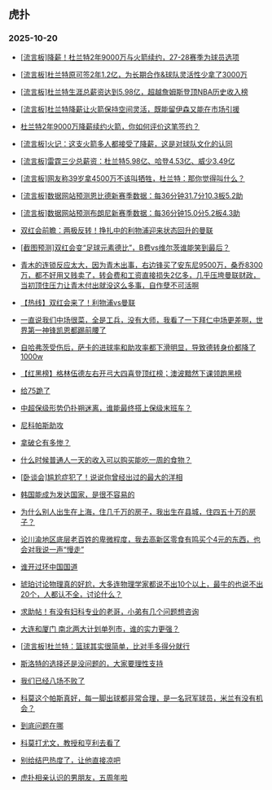 ## 虎扑 
### 2025-10-20

+ [[流言板]降薪！杜兰特2年9000万与火箭续约，27-28赛季为球员选项](https://bbs.hupu.com/635251695.html)

+ [[流言板]杜兰特原可签2年1.2亿，为长期合作&amp;球队灵活性少拿了3000万](https://bbs.hupu.com/635251889.html)

+ [[流言板]杜兰特生涯总薪资达到5.98亿，超越詹姆斯登顶NBA历史收入榜](https://bbs.hupu.com/635251952.html)

+ [[流言板]杜兰特降薪让火箭保持空间灵活，既能留伊森又能在市场引援](https://bbs.hupu.com/635252101.html)

+ [杜兰特2年9000万降薪续约火箭，你如何评价这笔签约？](https://bbs.hupu.com/635252687.html)

+ [[流言板]火记：这支火箭多人都接受了降薪，这是对球队文化的认同](https://bbs.hupu.com/635252914.html)

+ [[流言板]雷霆三少总薪资：杜兰特5.98亿、哈登4.53亿、威少3.49亿](https://bbs.hupu.com/635253676.html)

+ [[流言板]网友称39岁拿4500万不该叫牺牲，杜兰特：那你觉得叫什么？](https://bbs.hupu.com/635253106.html)

+ [[流言板]数据网站预测恩比德新赛季数据：每36分钟31.7分10.3板5.2助](https://bbs.hupu.com/635251545.html)

+ [[流言板]数据网站预测布朗尼新赛季数据：每36分钟15.0分5.2板4.3助](https://bbs.hupu.com/635253626.html)

+ [双红会前瞻：两极反转！挣扎中的利物浦迎来状态回升的曼联](https://bbs.hupu.com/635247000.html)

+ [[截图预测]双红会变“足球元素德比”，B费vs维尔茨谁能笑到最后？](https://bbs.hupu.com/635246786.html)

+ [青木的连锁反应太大，因为青木出事，右边锋买了安东尼9500万，桑乔8300万，都不好用又贱卖了，转会费和工资直接损失2亿多，几乎压垮曼联财政，当初顶住压力让青木付出就没这么多事，自作孽不可活啊](https://bbs.hupu.com/635249202.html)

+ [【热线】双红会来了！利物浦vs曼联](https://bbs.hupu.com/635246918.html)

+ [一直说我们中场很菜，全是工兵，没有大师，我看了一下拜仁中场更差啊，世界第一神锋凯恩都踢前腰了](https://bbs.hupu.com/635247392.html)

+ [自哈弗茨受伤后，萨卡的进球率和助攻率都下滑明显，导致德转身价都降了1000w](https://bbs.hupu.com/635247517.html)

+ [【红黑榜】格林伍德左右开弓大四喜登顶红榜；澳波黯然下课领跑黑榜](https://bbs.hupu.com/635247956.html)

+ [给75跪了](https://bbs.hupu.com/635247220.html)

+ [中超保级形势仍扑朔迷离，谁能最终搭上保级末班车？](https://bbs.hupu.com/635252553.html)

+ [尼科帕斯助攻](https://bbs.hupu.com/635250174.html)

+ [拿破仑有多惨？](https://bbs.hupu.com/635250016.html)

+ [什么时候普通人一天的收入可以购买能吃一周的食物？](https://bbs.hupu.com/635250262.html)

+ [[卧谈会]尴尬症犯了！说说你曾经出过的最大的洋相](https://bbs.hupu.com/635250468.html)

+ [韩国能成为发达国家，是很不容易的](https://bbs.hupu.com/635251268.html)

+ [为什么别人出生在上海，住几千万的房子，我出生在县城，住四五十万的房子？](https://bbs.hupu.com/635251422.html)

+ [论川渝地区底层老百姓的卑微程度，我去高新区零食有鸣买个4元的东西，也会对我说一声“慢走”](https://bbs.hupu.com/635250563.html)

+ [谁开过环中国国道](https://bbs.hupu.com/635250443.html)

+ [琥珀讨论物理真的好尬，大多连物理学家都说不出10个以上，最牛的也说不出20个，人都认不全，讨论什么？](https://bbs.hupu.com/635251031.html)

+ [求助帖！有没有妇科专业的老哥，小弟有几个问题想咨询](https://bbs.hupu.com/635252763.html)

+ [大连和厦门 南北两大计划单列市，谁的实力更强？](https://bbs.hupu.com/635253186.html)

+ [[流言板]杜兰特：篮球其实很简单，比对手多得分就行](https://bbs.hupu.com/635253517.html)

+ [斯洛特的选择还是没问题的，大家要理性支持](https://bbs.hupu.com/635254734.html)

+ [我们已经八场不败了](https://bbs.hupu.com/635249067.html)

+ [科莫这个帕斯真好，每一脚出球都非常合理，是一名冠军球员，米兰有没有机会？](https://bbs.hupu.com/635250613.html)

+ [到底问题在哪](https://bbs.hupu.com/635254980.html)

+ [科莫打尤文，教授和亨利去看了](https://bbs.hupu.com/635250232.html)

+ [别给结巴热度了，让他直接凉吧](https://bbs.hupu.com/635254125.html)

+ [虎扑相亲认识的男朋友，五周年啦](https://bbs.hupu.com/635253539.html)

